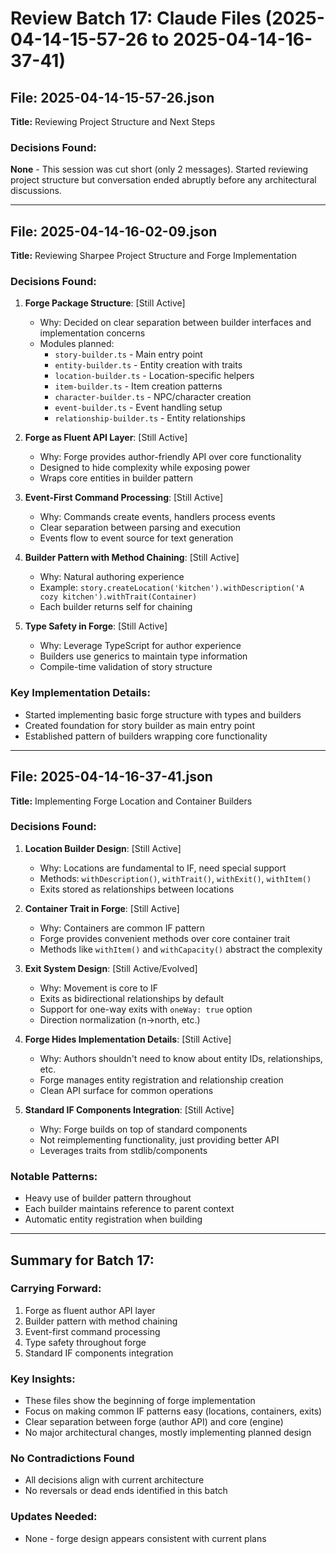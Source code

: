 # Review Batch 17: Claude Files (2025-04-14-15-57-26 to 2025-04-14-16-37-41)

## File: 2025-04-14-15-57-26.json
**Title:** Reviewing Project Structure and Next Steps

### Decisions Found:
**None** - This session was cut short (only 2 messages). Started reviewing project structure but conversation ended abruptly before any architectural discussions.

---

## File: 2025-04-14-16-02-09.json
**Title:** Reviewing Sharpee Project Structure and Forge Implementation

### Decisions Found:

1. **Forge Package Structure**: [Still Active]
   - Why: Decided on clear separation between builder interfaces and implementation concerns
   - Modules planned:
     - `story-builder.ts` - Main entry point
     - `entity-builder.ts` - Entity creation with traits
     - `location-builder.ts` - Location-specific helpers
     - `item-builder.ts` - Item creation patterns
     - `character-builder.ts` - NPC/character creation
     - `event-builder.ts` - Event handling setup
     - `relationship-builder.ts` - Entity relationships
   
2. **Forge as Fluent API Layer**: [Still Active]
   - Why: Forge provides author-friendly API over core functionality
   - Designed to hide complexity while exposing power
   - Wraps core entities in builder pattern

3. **Event-First Command Processing**: [Still Active]
   - Why: Commands create events, handlers process events
   - Clear separation between parsing and execution
   - Events flow to event source for text generation

4. **Builder Pattern with Method Chaining**: [Still Active]
   - Why: Natural authoring experience
   - Example: `story.createLocation('kitchen').withDescription('A cozy kitchen').withTrait(Container)`
   - Each builder returns self for chaining

5. **Type Safety in Forge**: [Still Active]
   - Why: Leverage TypeScript for author experience
   - Builders use generics to maintain type information
   - Compile-time validation of story structure

### Key Implementation Details:
- Started implementing basic forge structure with types and builders
- Created foundation for story builder as main entry point
- Established pattern of builders wrapping core functionality

---

## File: 2025-04-14-16-37-41.json
**Title:** Implementing Forge Location and Container Builders

### Decisions Found:

1. **Location Builder Design**: [Still Active]
   - Why: Locations are fundamental to IF, need special support
   - Methods: `withDescription()`, `withTrait()`, `withExit()`, `withItem()`
   - Exits stored as relationships between locations

2. **Container Trait in Forge**: [Still Active]
   - Why: Containers are common IF pattern
   - Forge provides convenient methods over core container trait
   - Methods like `withItem()` and `withCapacity()` abstract the complexity

3. **Exit System Design**: [Still Active/Evolved]
   - Why: Movement is core to IF
   - Exits as bidirectional relationships by default
   - Support for one-way exits with `oneWay: true` option
   - Direction normalization (n→north, etc.)

4. **Forge Hides Implementation Details**: [Still Active]
   - Why: Authors shouldn't need to know about entity IDs, relationships, etc.
   - Forge manages entity registration and relationship creation
   - Clean API surface for common operations

5. **Standard IF Components Integration**: [Still Active]
   - Why: Forge builds on top of standard components
   - Not reimplementing functionality, just providing better API
   - Leverages traits from stdlib/components

### Notable Patterns:
- Heavy use of builder pattern throughout
- Each builder maintains reference to parent context
- Automatic entity registration when building

---

## Summary for Batch 17:

### Carrying Forward:
1. Forge as fluent author API layer
2. Builder pattern with method chaining
3. Event-first command processing
4. Type safety throughout forge
5. Standard IF components integration

### Key Insights:
- These files show the beginning of forge implementation
- Focus on making common IF patterns easy (locations, containers, exits)
- Clear separation between forge (author API) and core (engine)
- No major architectural changes, mostly implementing planned design

### No Contradictions Found
- All decisions align with current architecture
- No reversals or dead ends identified in this batch

### Updates Needed:
- None - forge design appears consistent with current plans
